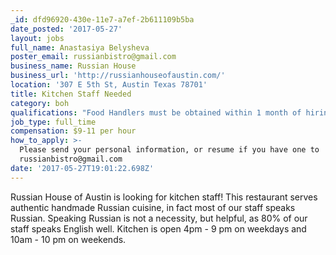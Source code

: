 ```yaml
---
_id: dfd96920-430e-11e7-a7ef-2b611109b5ba
date_posted: '2017-05-27'
layout: jobs
full_name: Anastasiya Belysheva
poster_email: russianbistro@gmail.com
business_name: Russian House
business_url: 'http://russianhouseofaustin.com/'
location: '307 E 5th St, Austin Texas 78701'
title: Kitchen Staff Needed
category: boh
qualifications: "Food Handlers must be obtained within 1 month of hiring date.\r\nPrevious experience is preferred but not necessary"
job_type: full_time
compensation: $9-11 per hour
how_to_apply: >-
  Please send your personal information, or resume if you have one to
  russianbistro@gmail.com
date: '2017-05-27T19:01:22.698Z'
---
```

Russian House of Austin is looking for kitchen staff! This restaurant serves authentic handmade Russian cuisine, in fact most of our staff speaks Russian. Speaking Russian is not a necessity, but helpful, as 80% of our staff speaks English well.
Kitchen is open 4pm - 9 pm on weekdays and 10am - 10 pm on weekends.
